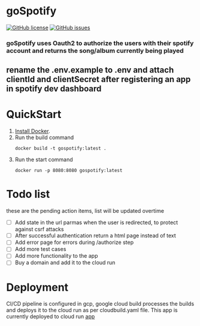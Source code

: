 # goSpotify
[![GitHub license](https://img.shields.io/github/license/chaithanyaMarripati/goSpotify)](https://github.com/chaithanyaMarripati/goSpotify/blob/main/LICENSE)
[![GitHub issues](https://img.shields.io/github/issues/chaithanyaMarripati/goSpotify)](https://github.com/chaithanyaMarripati/goSpotify/issues)
### goSpotify uses Oauth2 to authorize the users with their spotify account and returns the song/album currently being played

## rename the .env.example to .env and attach clientId and clientSecret after registering an app in spotify dev dashboard
# QuickStart
1. [Install Docker](https://docs.docker.com/engine/install/).
2. Run the build command
   ```
   docker build -t gospotify:latest .
   ```
3. Run the start command
   ```
   docker run -p 8080:8080 gospotify:latest
   ```
# Todo list 
these are the pending action items, list will be updated overtime
- [ ] Add state in the url parmas when the user is redirected, to protect against csrf attacks
- [ ] After successful authentication return a html page instead of text
- [ ] Add error page for errors during /authorize step 
- [ ] Add more test cases
- [ ] Add more functionality to the app
- [ ] Buy a domain and add it to the cloud run

# Deployment
CI/CD pipeline is configured in gcp, google cloud build processes the builds and deploys it to the cloud run as per cloudbuild.yaml file.
This app is currently deployed to cloud run
[app](https://gospotify-sjskww6rpa-el.a.run.app/)